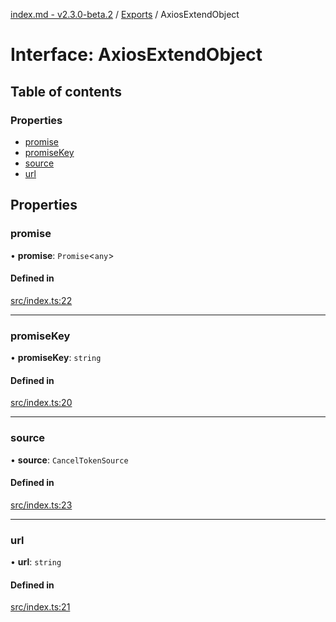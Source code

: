 [index.md - v2.3.0-beta.2](../README.md) / [Exports](../modules.md) / AxiosExtendObject

# Interface: AxiosExtendObject

## Table of contents

### Properties

- [promise](AxiosExtendObject.md#promise)
- [promiseKey](AxiosExtendObject.md#promisekey)
- [source](AxiosExtendObject.md#source)
- [url](AxiosExtendObject.md#url)

## Properties

### promise

• **promise**: `Promise`<`any`\>

#### Defined in

[src/index.ts:22](https://github.com/saqqdy/axios-ex/blob/205d468/src/index.ts#L22)

---

### promiseKey

• **promiseKey**: `string`

#### Defined in

[src/index.ts:20](https://github.com/saqqdy/axios-ex/blob/205d468/src/index.ts#L20)

---

### source

• **source**: `CancelTokenSource`

#### Defined in

[src/index.ts:23](https://github.com/saqqdy/axios-ex/blob/205d468/src/index.ts#L23)

---

### url

• **url**: `string`

#### Defined in

[src/index.ts:21](https://github.com/saqqdy/axios-ex/blob/205d468/src/index.ts#L21)
